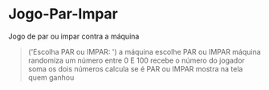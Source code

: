 # Jogo-Par-Impar
  Jogo de par ou impar contra a máquina
>('Escolha PAR ou IMPAR: ')
> a máquina escolhe PAR ou IMPAR
> máquina randomiza um número entre 0 E 100
> recebe o número do jogador
> soma os dois números
> calcula se é PAR ou IMPAR
> mostra na tela quem ganhou
